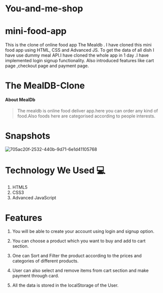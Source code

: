 # You-and-me-shop
# mini-food-app
This is the clone of online food app The Mealdb . I have cloned this mini food app using HTML, CSS and Advanced JS. To get the data of all dish I have use dummy meal API.I have cloned the whole app in 1 day .I have implemented login signup functionality. Also introduced features like cart page ,checkout page and payment page.

# The MealDB-Clone
#### About MealDb
>The mealdb is online food deliver app.here you can order any kind of food.Also foods here are categorised according to people interests.
>

# Snapshots
![705ac20f-2532-440b-9d71-6e1d41105768](https://media.istockphoto.com/photos/classic-thai-food-dishes-picture-id1312283557?b=1&k=20&m=1312283557&s=170667a&w=0&h=hXAmitFiH9z0mK3GZdMDbkkcSl8Em84LIIlkHnVhpPE=)

# Technology We Used :computer: 
1. HTML5
2. CSS3
3. Advanced JavaScript

# Features
1. You will be able to create your account using login and signup option.

2. You can choose a product which you want to buy and add to cart section.

3. One can Sort and Filter the product according to the prices and categories of different products.

4. User can also select and remove items from cart section and make payment through card.

5. All the data is stored in the localStorage of the User. 
